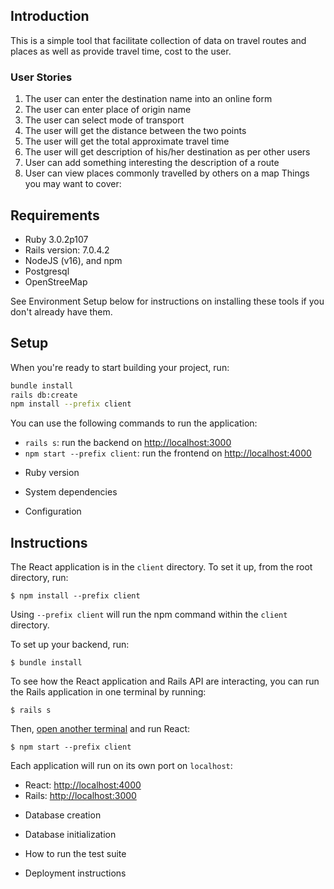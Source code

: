 ## Introduction
This is a simple tool that facilitate collection of data on travel routes and places as well as provide travel time, cost to the user.
### User Stories
1. The user can enter the destination name into an online form
1. The user can enter place of origin name
1. The user can select mode of transport
1. The user will get the distance between the two points
1. The user will get the total approximate travel time 
1. The user will get description of his/her destination as per other users
1. User can add something interesting the description of a route
1. User can view places commonly travelled by others on a map
Things you may want to cover:

## Requirements

- Ruby 3.0.2p107
- Rails version: 7.0.4.2
- NodeJS (v16), and npm
- Postgresql
- OpenStreeMap

See Environment Setup below for instructions on installing these tools if you don't already have them.
## Setup
When you're ready to start building your project, run:

```sh
bundle install
rails db:create
npm install --prefix client
```

You can use the following commands to run the application:

- `rails s`: run the backend on [http://localhost:3000](http://localhost:3000)
- `npm start --prefix client`: run the frontend on
  [http://localhost:4000](http://localhost:4000)
* Ruby version

* System dependencies

* Configuration


## Instructions

The React application is in the `client` directory. To set it up, from the root
directory, run:

```console
$ npm install --prefix client
```

Using `--prefix client` will run the npm command within the `client` directory.

To set up your backend, run:

```console
$ bundle install
```

To see how the React application and Rails API are interacting, you can run the
Rails application in one terminal by running:

```console
$ rails s
```

Then, [open another terminal][new terminal] and run React:

```console
$ npm start --prefix client
```

[new terminal]: https://code.visualstudio.com/docs/editor/integrated-terminal#_managing-terminals

Each application will run on its own port on `localhost`:

- React: [http://localhost:4000](http://localhost:4000)
- Rails: [http://localhost:3000](http://localhost:3000)

* Database creation

* Database initialization

* How to run the test suite

* Deployment instructions
